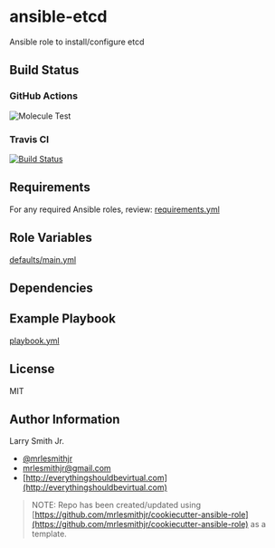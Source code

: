 # ansible-etcd

Ansible role to install/configure etcd

## Build Status

### GitHub Actions

![Molecule Test](https://github.com/mrlesmithjr/ansible-etcd/workflows/Molecule%20Test/badge.svg)

### Travis CI

[![Build Status](https://travis-ci.org/mrlesmithjr/ansible-etcd.svg?branch=master)](https://travis-ci.org/mrlesmithjr/ansible-etcd)

## Requirements

For any required Ansible roles, review:
[requirements.yml](requirements.yml)

## Role Variables

[defaults/main.yml](defaults/main.yml)

## Dependencies

## Example Playbook

[playbook.yml](playbook.yml)

## License

MIT

## Author Information

Larry Smith Jr.

- [@mrlesmithjr](https://twitter.com/mrlesmithjr)
- [mrlesmithjr@gmail.com](mailto:mrlesmithjr@gmail.com)
- [http://everythingshouldbevirtual.com](http://everythingshouldbevirtual.com)

> NOTE: Repo has been created/updated using [https://github.com/mrlesmithjr/cookiecutter-ansible-role](https://github.com/mrlesmithjr/cookiecutter-ansible-role) as a template.
